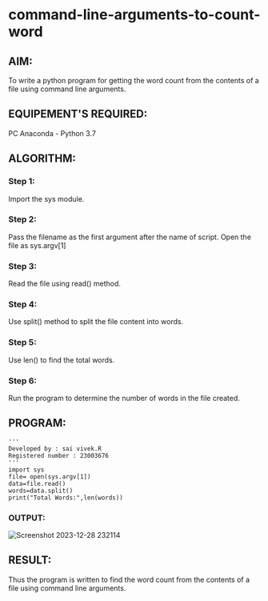 # command-line-arguments-to-count-word
## AIM:
To write a python program for getting the word count from the contents of a file using command line arguments.
## EQUIPEMENT'S REQUIRED: 
PC
Anaconda - Python 3.7
## ALGORITHM: 
### Step 1:
Import the sys module.

### Step 2: 
Pass the filename as the first argument after the name of script. Open the file as sys.argv[1]

 
### Step 3: 
Read the file using read() method.


### Step 4:  
Use split() method to split the file content into words.


### Step 5:
Use len() to find the total words.


### Step 6:
Run the program to determine the number of words in the file created.


## PROGRAM:
```
'''
Developed by : sai vivek.R
Registered number : 23003676
'''
import sys
file= open(sys.argv[1])
data=file.read()
words=data.split()
print("Total Words:",len(words))
```
### OUTPUT:

![Screenshot 2023-12-28 232114](https://github.com/RAGALASAIVIVEK/command-line-arguments-to-count-word/assets/144979718/6cd76447-5394-4bea-85fb-01a054dd708e)




## RESULT:
Thus the program is written to find the word count from the contents of a file using command line arguments.
